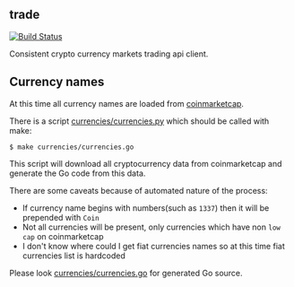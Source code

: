 trade
-----

[![Build Status](https://travis-ci.org/corpix/trade.svg?branch=master)](https://travis-ci.org/corpix/trade)

Consistent crypto currency markets trading api client.

## Currency names

At this time all currency names are loaded from [coinmarketcap](https://coinmarketcap.com/all/views/all/).

There is a script [currencies/currencies.py](currencies/currencies.py) which should be called with make:

``` console
$ make currencies/currencies.go
```

This script will download all cryptocurrency data from coinmarketcap and generate the Go code from this data.

There are some caveats because of automated nature of the process:

- If currency name begins with numbers(such as `1337`) then it will be prepended with `Coin`
- Not all currencies will be present, only currencies which have non `low cap` on coinmarketcap
- I don't know where could I get fiat currencies names so at this time fiat currencies list is hardcoded

Please look [currencies/currencies.go](currencies/currencies.go) for generated Go source.
